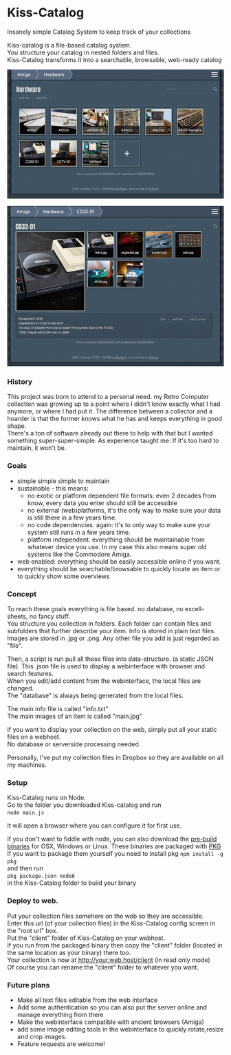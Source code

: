 # Kiss-Catalog

Insanely simple Catalog System to keep track of your collections

Kiss-catalog is a file-based catalog system.  
You structure your catalog in nested folders and files.  
Kiss-Catalog transforms it into a searchable, browsable, web-ready catalog


![KISS-Catalog List](./docs/_img/screen1.png?raw=true)

![KISS-Catalog Detail](./docs/_img/screen2.png?raw=true)

### History
This project was born to attend to a personal need.
my Retro Computer collection was growing up to a point where I didn't know exactly what I had anymore, or where I had put it. 
The difference between a collector and a hoarder is that the former knows what he has and keeps everything in good shape.  
There's a ton of software already out there to help with that but I wanted something super-super-simple.
As experience taught me: If it's too hard to maintain, it won't be.

### Goals
 - simple simple simple to maintain
 - sustainable - this means:
   - no exotic or platform dependent file formats: even 2 decades from know, every data you enter should still be accessible
   - no external (web)platforms, it's the only way to make sure your data is still there in a few years time.
   - no code dependencies. again: it's to only way to make sure your system still runs in a few years time.
   - platform independent. everything should be maintainable from whatever device you use. In my case this also means super old systems like the Commodore Amiga.
 - web enabled: everything should be easily accessible online if you want.
 - everything should be searchable/browsable to quickly locate an item or to quickly show some overviews
 
 
### Concept
To reach these goals everything is file based. no database, no excell-sheets, no fancy stuff.    
You structure you collection in folders. Each folder can contain files and subfolders that further describe your item.
Info is stored in plain text files. Images are stored in .jpg or .png. Any other file you add is just regarded as "file".  

Then, a script is run pull all these files into data-structure. (a static JSON file).
This .json file is used to display a webinterface with browser and search features.  
When you edit/add content from the webinterface, the local files are changed.  
The "database" is always being generated from the local files. 

The main info file is called "info.txt"  
The main images of an item is called "main.jpg"  

If you want to display your collection on the web, simply put all your static files on a webhost.  
No database or serverside processing needed.   

Personally, I've put my collection files in Dropbox so they are available on all my machines.


### Setup
Kiss-Catalog runs on Node.  
Go to the folder you downloaded Kiss-catalog and run  
``node main.js``  

It will open a browser where you can configure it for first use.  
  
If you don't want to fiddle with node, you can also download the [pre-build binaries](./bin) for OSX, Windows or Linux.
These binaries are packaged with [PKG](https://github.com/zeit/pkg)  
If you want to package them yourself you need to install pkg
``npm install -g pkg``  
and then run  
``pkg package.json node6``  
in the Kiss-Catalog folder to build your binary


### Deploy to web.
Put your collection files somehere on the web so they are accessible.  
Enter this url (of your collection files) in the Kiss-Catalog config screen in the "root url" box.  
Put the "client" folder of Kiss-Catalog on your webhost.  
If you run from the packaged binary then copy the "client" folder (located in the same location as your binary)  there too.  
Your collection is now at http://your.web.host/client  (in read only mode)  
Of course you can rename the "client" folder to whatever you want.  


### Future plans
 - Make all text files editable from the web interface  
 - Add some authentication so you can also put the server online and manage everything from there  
 - Make the webinterface compatible with ancient browsers (Amiga)
 - add some image editing tools in the webinterface to quickly rotate,resize and crop images.
 - Feature requests are welcome!









 


